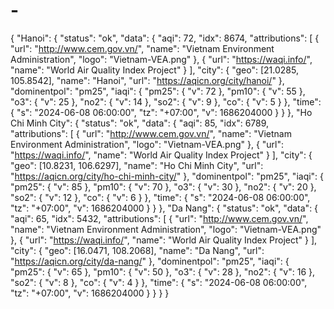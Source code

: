 # -
{
    "Hanoi": {
        "status": "ok",
        "data": {
            "aqi": 72,
            "idx": 8674,
            "attributions": [
                {
                    "url": "http://www.cem.gov.vn/",
                    "name": "Vietnam Environment Administration",
                    "logo": "Vietnam-VEA.png"
                },
                {
                    "url": "https://waqi.info/",
                    "name": "World Air Quality Index Project"
                }
            ],
            "city": {
                "geo": [21.0285, 105.8542],
                "name": "Hanoi",
                "url": "https://aqicn.org/city/hanoi/"
            },
            "dominentpol": "pm25",
            "iaqi": {
                "pm25": {
                    "v": 72
                },
                "pm10": {
                    "v": 55
                },
                "o3": {
                    "v": 25
                },
                "no2": {
                    "v": 14
                },
                "so2": {
                    "v": 9
                },
                "co": {
                    "v": 5
                }
            },
            "time": {
                "s": "2024-06-08 06:00:00",
                "tz": "+07:00",
                "v": 1686204000
            }
        }
    },
    "Ho Chi Minh City": {
        "status": "ok",
        "data": {
            "aqi": 85,
            "idx": 6789,
            "attributions": [
                {
                    "url": "http://www.cem.gov.vn/",
                    "name": "Vietnam Environment Administration",
                    "logo": "Vietnam-VEA.png"
                },
                {
                    "url": "https://waqi.info/",
                    "name": "World Air Quality Index Project"
                }
            ],
            "city": {
                "geo": [10.8231, 106.6297],
                "name": "Ho Chi Minh City",
                "url": "https://aqicn.org/city/ho-chi-minh-city/"
            },
            "dominentpol": "pm25",
            "iaqi": {
                "pm25": {
                    "v": 85
                },
                "pm10": {
                    "v": 70
                },
                "o3": {
                    "v": 30
                },
                "no2": {
                    "v": 20
                },
                "so2": {
                    "v": 12
                },
                "co": {
                    "v": 6
                }
            },
            "time": {
                "s": "2024-06-08 06:00:00",
                "tz": "+07:00",
                "v": 1686204000
            }
        }
    },
    "Da Nang": {
        "status": "ok",
        "data": {
            "aqi": 65,
            "idx": 5432,
            "attributions": [
                {
                    "url": "http://www.cem.gov.vn/",
                    "name": "Vietnam Environment Administration",
                    "logo": "Vietnam-VEA.png"
                },
                {
                    "url": "https://waqi.info/",
                    "name": "World Air Quality Index Project"
                }
            ],
            "city": {
                "geo": [16.0471, 108.2068],
                "name": "Da Nang",
                "url": "https://aqicn.org/city/da-nang/"
            },
            "dominentpol": "pm25",
            "iaqi": {
                "pm25": {
                    "v": 65
                },
                "pm10": {
                    "v": 50
                },
                "o3": {
                    "v": 28
                },
                "no2": {
                    "v": 16
                },
                "so2": {
                    "v": 8
                },
                "co": {
                    "v": 4
                }
            },
            "time": {
                "s": "2024-06-08 06:00:00",
                "tz": "+07:00",
                "v": 1686204000
            }
        }
    }
}

